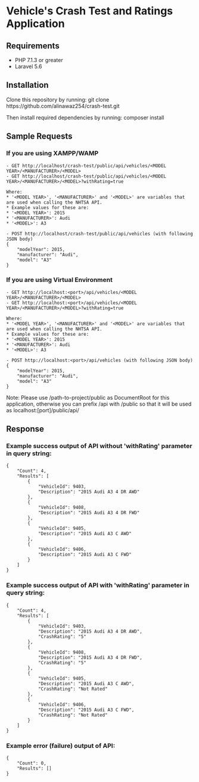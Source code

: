 # Vehicle's Crash Test and Ratings Application

## Requirements

- PHP 7.1.3 or greater
- Laravel 5.6

## Installation

<p>Clone this repository by running: git clone https://github.com/alinawaz254/crash-test.git</p>
<p>Then install required dependencies by running: composer install</p>

## Sample Requests

### If you are using XAMPP/WAMP

```
- GET http://localhost/crash-test/public/api/vehicles/<MODEL YEAR>/<MANUFACTURER>/<MODEL>
- GET http://localhost/crash-test/public/api/vehicles/<MODEL YEAR>/<MANUFACTURER>/<MODEL>?withRating=true

Where:
* '<MODEL YEAR>', '<MANUFACTURER>' and '<MODEL>' are variables that are used when calling the NHTSA API.
* Example values for these are:
* '<MODEL YEAR>': 2015
* '<MANUFACTURER>': Audi
* '<MODEL>': A3

- POST http://localhost/crash-test/public/api/vehicles (with following JSON body)
{
    "modelYear": 2015,
    "manufacturer": "Audi",
    "model": "A3"
}
```

### If you are using Virtual Environment

```
- GET http://localhost:<port>/api/vehicles/<MODEL YEAR>/<MANUFACTURER>/<MODEL>
- GET http://localhost:<port>/api/vehicles/<MODEL YEAR>/<MANUFACTURER>/<MODEL>?withRating=true

Where:
* '<MODEL YEAR>', '<MANUFACTURER>' and '<MODEL>' are variables that are used when calling the NHTSA API.
* Example values for these are:
* '<MODEL YEAR>': 2015
* '<MANUFACTURER>': Audi
* '<MODEL>': A3

- POST http://localhost:<port>/api/vehicles (with following JSON body)
{
    "modelYear": 2015,
    "manufacturer": "Audi",
    "model": "A3"
}
```
Note: Please use /path-to-project/public as DocumentRoot for this application, otherwise you can prefix /api with /public so that it will be used as localhost:[port]/public/api/

## Response

### Example success output of API without 'withRating' parameter in query string:

```
{
    "Count": 4,
    "Results": [
        {
            "VehicleId": 9403,
            "Description": "2015 Audi A3 4 DR AWD"
        },
        {
            "VehicleId": 9408,
            "Description": "2015 Audi A3 4 DR FWD"
        },
        {
            "VehicleId": 9405,
            "Description": "2015 Audi A3 C AWD"
        },
        {
            "VehicleId": 9406,
            "Description": "2015 Audi A3 C FWD"
        }
    ]
}
```

### Example success output of API with 'withRating' parameter in query string:

```
{
    "Count": 4,
    "Results": [
        {
            "VehicleId": 9403,
            "Description": "2015 Audi A3 4 DR AWD",
            "CrashRating": "5"
        },
        {
            "VehicleId": 9408,
            "Description": "2015 Audi A3 4 DR FWD",
            "CrashRating": "5"
        },
        {
            "VehicleId": 9405,
            "Description": "2015 Audi A3 C AWD",
            "CrashRating": "Not Rated"
        },
        {
            "VehicleId": 9406,
            "Description": "2015 Audi A3 C FWD",
            "CrashRating": "Not Rated"
        }
    ]
}
```

### Example error (failure) output of API:

```
{
    "Count": 0,
    "Results": []
}
```

